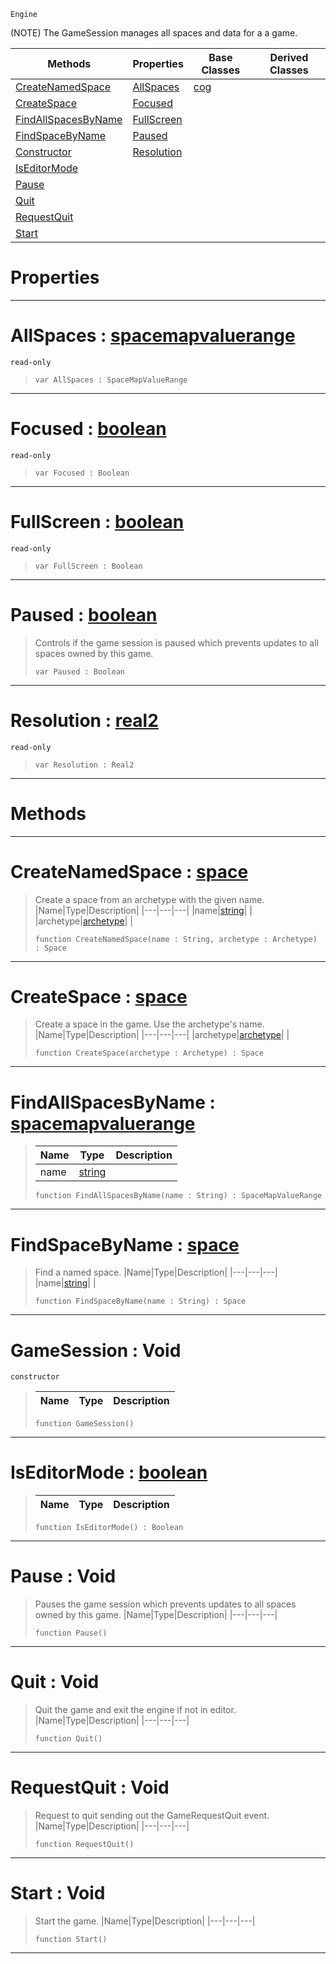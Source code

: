  `Engine`

(NOTE) The GameSession manages all spaces and data for a a game.

|Methods|Properties|Base Classes|Derived Classes|
|---|---|---|---|
|[ CreateNamedSpace](https://github.com/zeroengineteam/ZeroDocs/blob/master/code_reference/class_reference/gamesession.markdown#createnamedspace-zero-en)|[ AllSpaces](https://github.com/zeroengineteam/ZeroDocs/blob/master/code_reference/class_reference/gamesession.markdown#allspaces-zero-engine-do)|[cog](https://github.com/zeroengineteam/ZeroDocs/blob/master/code_reference/class_reference/cog.markdown)| |
|[ CreateSpace](https://github.com/zeroengineteam/ZeroDocs/blob/master/code_reference/class_reference/gamesession.markdown#createspace-zero-engine)|[ Focused](https://github.com/zeroengineteam/ZeroDocs/blob/master/code_reference/class_reference/gamesession.markdown#focused-zero-engine-docu)| | |
|[ FindAllSpacesByName](https://github.com/zeroengineteam/ZeroDocs/blob/master/code_reference/class_reference/gamesession.markdown#findallspacesbyname-zero)|[ FullScreen](https://github.com/zeroengineteam/ZeroDocs/blob/master/code_reference/class_reference/gamesession.markdown#fullscreen-zero-engine-d)| | |
|[ FindSpaceByName](https://github.com/zeroengineteam/ZeroDocs/blob/master/code_reference/class_reference/gamesession.markdown#findspacebyname-zero-eng)|[ Paused](https://github.com/zeroengineteam/ZeroDocs/blob/master/code_reference/class_reference/gamesession.markdown#paused-zero-engine-docum)| | |
|[ Constructor](https://github.com/zeroengineteam/ZeroDocs/blob/master/code_reference/class_reference/gamesession.markdown#gamesession-void)|[ Resolution](https://github.com/zeroengineteam/ZeroDocs/blob/master/code_reference/class_reference/gamesession.markdown#resolution-zero-engine-d)| | |
|[ IsEditorMode](https://github.com/zeroengineteam/ZeroDocs/blob/master/code_reference/class_reference/gamesession.markdown#iseditormode-zero-engine)| | | |
|[ Pause](https://github.com/zeroengineteam/ZeroDocs/blob/master/code_reference/class_reference/gamesession.markdown#pause-void)| | | |
|[ Quit](https://github.com/zeroengineteam/ZeroDocs/blob/master/code_reference/class_reference/gamesession.markdown#quit-void)| | | |
|[ RequestQuit](https://github.com/zeroengineteam/ZeroDocs/blob/master/code_reference/class_reference/gamesession.markdown#requestquit-void)| | | |
|[ Start](https://github.com/zeroengineteam/ZeroDocs/blob/master/code_reference/class_reference/gamesession.markdown#start-void)| | | |


 #  Properties


---  
 #  AllSpaces : [spacemapvaluerange](https://github.com/zeroengineteam/ZeroDocs/blob/master/code_reference/class_reference/spacemapvaluerange.markdown)

 `read-only`

> 
> ``` lang=cpp, name=Nada
> var AllSpaces : SpaceMapValueRange


---  
 #  Focused : [boolean](https://github.com/zeroengineteam/ZeroDocs/blob/master/code_reference/nada_base_types/boolean.markdown)

 `read-only`

> 
> ``` lang=cpp, name=Nada
> var Focused : Boolean


---  
 #  FullScreen : [boolean](https://github.com/zeroengineteam/ZeroDocs/blob/master/code_reference/nada_base_types/boolean.markdown)

 `read-only`

> 
> ``` lang=cpp, name=Nada
> var FullScreen : Boolean


---  
 #  Paused : [boolean](https://github.com/zeroengineteam/ZeroDocs/blob/master/code_reference/nada_base_types/boolean.markdown)

> Controls if the game session is paused which prevents updates to all spaces owned by this game.
> ``` lang=cpp, name=Nada
> var Paused : Boolean


---  
 #  Resolution : [real2](https://github.com/zeroengineteam/ZeroDocs/blob/master/code_reference/nada_base_types/real2.markdown)

 `read-only`

> 
> ``` lang=cpp, name=Nada
> var Resolution : Real2


---  
 #  Methods


---  
 #  CreateNamedSpace : [space](https://github.com/zeroengineteam/ZeroDocs/blob/master/code_reference/class_reference/space.markdown)

> Create a space from an archetype with the given name.
> |Name|Type|Description|
> |---|---|---|
> |name|[string](https://github.com/zeroengineteam/ZeroDocs/blob/master/code_reference/nada_base_types/string.markdown)| |
> |archetype|[archetype](https://github.com/zeroengineteam/ZeroDocs/blob/master/code_reference/class_reference/archetype.markdown)| |
> ``` lang=cpp, name=Nada
> function CreateNamedSpace(name : String, archetype : Archetype) : Space
> ``` 


---  
 #  CreateSpace : [space](https://github.com/zeroengineteam/ZeroDocs/blob/master/code_reference/class_reference/space.markdown)

> Create a space in the game. Use the archetype's name.
> |Name|Type|Description|
> |---|---|---|
> |archetype|[archetype](https://github.com/zeroengineteam/ZeroDocs/blob/master/code_reference/class_reference/archetype.markdown)| |
> ``` lang=cpp, name=Nada
> function CreateSpace(archetype : Archetype) : Space
> ``` 


---  
 #  FindAllSpacesByName : [spacemapvaluerange](https://github.com/zeroengineteam/ZeroDocs/blob/master/code_reference/class_reference/spacemapvaluerange.markdown)

> 
> |Name|Type|Description|
> |---|---|---|
> |name|[string](https://github.com/zeroengineteam/ZeroDocs/blob/master/code_reference/nada_base_types/string.markdown)| |
> ``` lang=cpp, name=Nada
> function FindAllSpacesByName(name : String) : SpaceMapValueRange
> ``` 


---  
 #  FindSpaceByName : [space](https://github.com/zeroengineteam/ZeroDocs/blob/master/code_reference/class_reference/space.markdown)

> Find a named space.
> |Name|Type|Description|
> |---|---|---|
> |name|[string](https://github.com/zeroengineteam/ZeroDocs/blob/master/code_reference/nada_base_types/string.markdown)| |
> ``` lang=cpp, name=Nada
> function FindSpaceByName(name : String) : Space
> ``` 


---  
 #  GameSession : Void

 `constructor`

> 
> |Name|Type|Description|
> |---|---|---|
> ``` lang=cpp, name=Nada
> function GameSession()
> ``` 


---  
 #  IsEditorMode : [boolean](https://github.com/zeroengineteam/ZeroDocs/blob/master/code_reference/nada_base_types/boolean.markdown)

> 
> |Name|Type|Description|
> |---|---|---|
> ``` lang=cpp, name=Nada
> function IsEditorMode() : Boolean
> ``` 


---  
 #  Pause : Void

> Pauses the game session which prevents updates to all spaces owned by this game.
> |Name|Type|Description|
> |---|---|---|
> ``` lang=cpp, name=Nada
> function Pause()
> ``` 


---  
 #  Quit : Void

> Quit the game and exit the engine if not in editor.
> |Name|Type|Description|
> |---|---|---|
> ``` lang=cpp, name=Nada
> function Quit()
> ``` 


---  
 #  RequestQuit : Void

> Request to quit sending out the GameRequestQuit event.
> |Name|Type|Description|
> |---|---|---|
> ``` lang=cpp, name=Nada
> function RequestQuit()
> ``` 


---  
 #  Start : Void

> Start the game.
> |Name|Type|Description|
> |---|---|---|
> ``` lang=cpp, name=Nada
> function Start()
> ``` 


---  
 

 